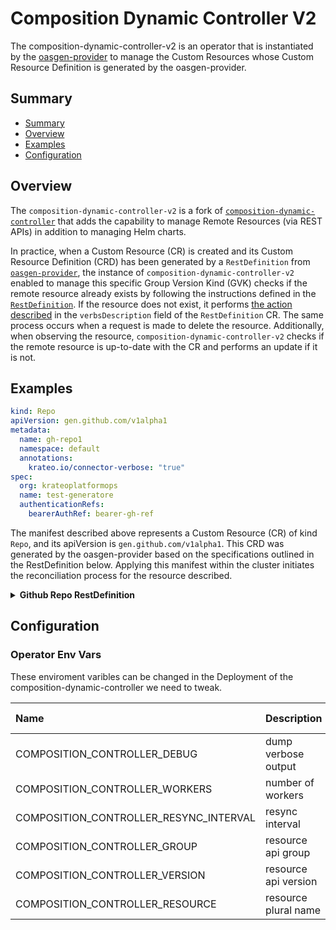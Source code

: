 # Composition Dynamic Controller V2
The composition-dynamic-controller-v2 is an operator that is instantiated by the [oasgen-provider](https://github.com/krateoplatformops/core-provider) to manage the Custom Resources whose Custom Resource Definition is generated by the oasgen-provider.

## Summary

- [Summary](#summary)
- [Overview](#overview)
- [Examples](#examples)
- [Configuration](#configuration)
  
## Overview

The `composition-dynamic-controller-v2` is a fork of [`composition-dynamic-controller`](https://github.com/krateoplatformops/composition-dynamic-controller) that adds the capability to manage Remote Resources (via REST APIs) in addition to managing Helm charts.

In practice, when a Custom Resource (CR) is created and its Custom Resource Definition (CRD) has been generated by a `RestDefinition` from [`oasgen-provider`](https://github.com/krateoplatformops/oasgen-provider), the instance of `composition-dynamic-controller-v2` enabled to manage this specific Group Version Kind (GVK) checks if the remote resource already exists by following the instructions defined in the [`RestDefinition`](https://doc.crds.dev/github.com/krateoplatformops/oasgen-provider). If the resource does not exist, it performs [the action described](https://doc.crds.dev/github.com/krateoplatformops/oasgen-provider/swaggergen.krateo.io/RestDefinition/v1alpha1@0.1.4#spec-resource-verbsDescription-action) in the `verbsDescription` field of the `RestDefinition` CR. The same process occurs when a request is made to delete the resource. Additionally, when observing the resource, `composition-dynamic-controller-v2` checks if the remote resource is up-to-date with the CR and performs an update if it is not.

## Examples

```yaml
kind: Repo
apiVersion: gen.github.com/v1alpha1
metadata:
  name: gh-repo1
  namespace: default
  annotations:
    krateo.io/connector-verbose: "true"
spec:
  org: krateoplatformops
  name: test-generatore
  authenticationRefs:
    bearerAuthRef: bearer-gh-ref
```

The manifest described above represents a Custom Resource (CR) of kind `Repo`, and its apiVersion is `gen.github.com/v1alpha1`. This CRD was generated by the oasgen-provider based on the specifications outlined in the RestDefinition below. Applying this manifest within the cluster initiates the reconciliation process for the resource described.

<details> 
<summary><b>Github Repo RestDefinition</b></summary>

```yaml
kind: RestDefinition
apiVersion: swaggergen.krateo.io/v1alpha1
metadata:
  name: def-github
  namespace: default
spec:
  deletionPolicy: Delete 
  oasPath: https://github.com/krateoplatformops/github-oas3/raw/1-oas-specification-fixes/openapi.yaml
  resourceGroup: gen.github.com
  resource: 
    kind: Repo
    identifiers:
      - id 
      - name
      - html_url
    verbsDescription:
    - action: create
      method: POST
      path: /orgs/{org}/repos
    - action: delete
      method: DELETE
      path: /repos/{owner}/{repo}
      altFieldMapping:
        org: owner
        name: repo
    - action: get
      method: GET
      path: /repos/{owner}/{repo}
      altFieldMapping:
        org: owner
        name: repo
```

</details>

## Configuration

### Operator Env Vars

These enviroment varibles can be changed in the Deployment of the composition-dynamic-controller we need to tweak.

| Name                                   | Description                | Default Value |
|:---------------------------------------|:---------------------------|:--------------|
| COMPOSITION_CONTROLLER_DEBUG           | dump verbose output        | false         |
| COMPOSITION_CONTROLLER_WORKERS         | number of workers          | 1             |
| COMPOSITION_CONTROLLER_RESYNC_INTERVAL | resync interval            | 3m            |
| COMPOSITION_CONTROLLER_GROUP           | resource api group         |               |
| COMPOSITION_CONTROLLER_VERSION         | resource api version       |               |
| COMPOSITION_CONTROLLER_RESOURCE        | resource plural name       |               |